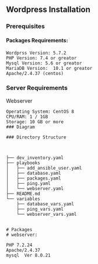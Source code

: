 ## Wordpress Installation

### Prerequisites
#### Packages Requirements:
```
Wordprss Version: 5.7.2
PHP Version: 7.4 or greator
Mysql Version: 5.6 or greator
MariaDB Version:  10.1 or greator
Apache/2.4.37 (centos)
```
### Server Requirements
Webserver
```
Operating System: CentOS 8
CPU/RAM: 1 / 1GB
Storage: 10 GB or more
### Diagram

### Directory Structure



├── dev_inventory.yaml
├── playbooks
│   ├── add_ansible_user.yaml
│   ├── database.yaml
│   ├── packages.yaml
│   ├── ping.yaml
│   └── webserver.yaml
├── README.md
└── variables
    ├── database_vars.yaml
    ├── ping_vars.yaml
    └── webserver_vars.yaml


# Packages
# webserver:

PHP 7.2.24
Apache/2.4.37
mysql  Ver 8.0.21
